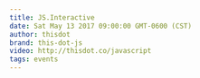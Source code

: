 ```yaml
---
title: JS.Interactive
date: Sat May 13 2017 09:00:00 GMT-0600 (CST)
author: thisdot
brand: this-dot-js
video: http://thisdot.co/javascript
tags: events
---
```

